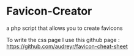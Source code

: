 Favicon-Creator
===============

a php script that allows you to create favicons

To write the css page I use this  github page : https://github.com/audreyr/favicon-cheat-sheet
